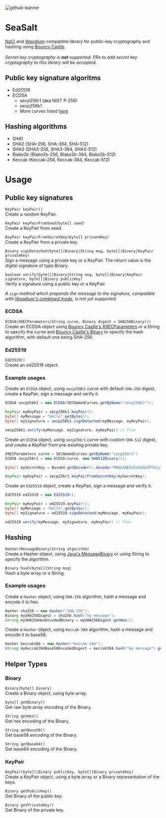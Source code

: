 ![github-banner](https://user-images.githubusercontent.com/100821/122219870-25e0fd80-ceb0-11eb-8e51-906bbbb27c92.png)

# SeaSalt

[NaCl](https://nacl.cr.yp.to/) and [libsodium](https://libsodium.gitbook.io/doc/) compatible library for public-key
cryptography and hashing using [Bouncy Castle](https://www.bouncycastle.org/).
\
\
_Secret key cryptography is **not** supported. PRs to add secret key cryptography to this library will be accepted._

## Public key signature algoritms

- Ed25519
- ECDSA
  - secp256r1 (aka NIST P-256)
  - secp256k1
  - More curves listed [here](https://people.eecs.berkeley.edu/~jonah/javadoc/org/bouncycastle/asn1/sec/SECNamedCurves.html)

## Hashing algorithms

- SHA1
- SHA2 (SHA-256, SHA-384, SHA-512)
- SHA3 (SHA3-256, SHA3-384, SHA3-512)
- Blake2b (Blake2b-256, Blake2b-384, Blake2b-512)
- Keccak (Keccak-256, Keccak-384, Keccak-512)

# Usage

## Public key signatures

`KeyPair keyPair()`\
Create a random KeyPair.

`KeyPair keyPairFromSeed(byte[] seed)`\
Create a KeyPair from seed.

`KeyPair keyPairFromSecretKey(byte[] privateKey)`\
Create a KeyPair from a private key.

`Binary signDetached(byte[]|Binary|String msg, byte[]|Binary|KeyPair privateKey)`\
Sign a message using a private key or a KeyPair. The return value is the digital signature of type Binary.

`boolean verify(byte[]|Binary|String msg, byte[]|Binary|KeyPair signature, byte[]|Binary publicKey)`\
Verify a signature using a public key or a KeyPair.

_A `sign` method which prepends the message to the signature, compatible with
[libsodium's combined mode](https://libsodium.gitbook.io/doc/public-key_cryptography/public-key_signatures#combined-mode),
is not yet supported._

### ECDSA

`ECDSA(X9ECParameters|String curve, Binary digest = SHA256Binary())`\
Create an ECDSA object using [Bouncy Castle's X9ECParameters](https://people.eecs.berkeley.edu/~jonah/bc/org/bouncycastle/asn1/x9/X9ECParameters.html) or a String
to specify the curve and [Bouncy Castle's Binary](https://people.eecs.berkeley.edu/~jonah/bc/org/bouncycastle/crypto/Binary.html)
to specify the hash algorithm, with default one being SHA-256.

### Ed25519

`Ed25519()`\
Create an ed25519 object.

### Example usages

Create an `ECDSA` object, using `secp256k1` curve with default `SHA-256` digest, create a KeyPair, sign a message and verify it.

```java
ECDSA secp256k1 = new ECDSA(SECNamedCurves.getByName("secp256k1"));

KeyPair myKeyPair = secp256k1.keyPair();
byte[] myMessage = "Hello".getBytes();
byte[] mySignature = secp256k1.signDetached(myMessage, myKeyPair);

secp256k1.verify(myMessage, mySignature, myKeyPair) // True
```

Create an `ECDSA` object, using `secp256r1` curve with custom `SHA-512` digest, and create a KeyPair from pre-existing private key.

```java
X9ECParameters curve = SECNamedCurves.getByName("secp256r1")
ECDSA secp256r1 = new ECDSA(curve, new SHA512Binary());

byte[] mySecretKey = Base64.getDecoder().decode("MHQCAQEEIEa56GG2PTUJyIt4FydaMNItYsjNj6ZIbd7jXvDY4ElfoAcGBSuBBAAKoUQDQgAEJQDn8/vd8oQpA/VE3ch0lM6VAprOTiV9VLp38rwfOog3qUYcTxxX/sxJl1M4HncqEopYIKkkovoFFi62Yph6nw==");

KeyPair myKeyPair = secp256r1.keyPairFromSecretKey(mySecretKey);
```

Create an `Ed25519` object, create a KeyPair, sign a message and verify it.

```java
Ed25519 ed25519 = new Ed25519();

KeyPair myKeyPair = ed25519.keyPair();
byte[] myMessage = "Hello".getBytes();
byte[] mySignature = ed25519.signDetached(myMessage, myKeyPair);

ed25519.verify(myMessage, mySignature, myKeyPair) // True
```

## Hashing

`Hasher(MessageBinary|String algorithm)`\
Create a Hasher object, using [Java's MessageBinary](https://docs.oracle.com/en/java/javase/11/docs/api/java.base/java/security/MessageBinary.html) or using String to specify the algortihm.

`Binary hash(byte[]|String msg)`\
Hash a byte array or a String.

### Example usages

Create a `Hasher` object, using `SHA-256` algorithm, hash a message and encode it to hex.

```java
Hasher sha256 = new Hasher("SHA-256");
Binary mySHA256Digest = sha256.hash("my message");
String mySHA256HexEncodedBinary = mySHA256Digest.getHex();
```

Create a `Hasher` object, using `Keccak-384` algorithm, hash a message and encode it to base58.

```java
Hasher keccak384 = new Hasher("Keccak-384");
String myKeccak384Base58EncodedDigest = keccak384.hash("my message").getBase58();
```

## Helper Types

### Binary

`Binary(byte[] binary)`\
Create a Binary object, using byte array.

`byte[] getBinary()`\
Get raw byte array encoding of the Binary.

`String getHex()`\
Get hex encoding of the Binary.

`String getBase58()`\
Get base58 encoding of the Binary.

`String getBase64()`\
Get base64 encoding of the Binary.

### KeyPair

`KeyPair(byte[]|Binary publicKey, byte[]|Binary privateKey)`\
Create a KeyPair object, using a byte array or a Binary representation of the keys.

`Binary getPublicKey()`\
Get Binary of the public key.

`Binary getPrivateKey()`\
Get Binary of the private key.
